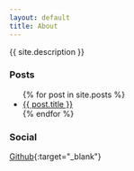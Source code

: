 ```yaml
---
layout: default
title: About
---
```


{{ site.description }}

### Posts

<ul>
  {% for post in site.posts %}
    <li>
      <a href="{{ post.url }}">{{ post.title }}</a>
    </li>
  {% endfor %}
</ul>

### Social 

[Github](https://github.com/tmroyal){:target="_blank"}